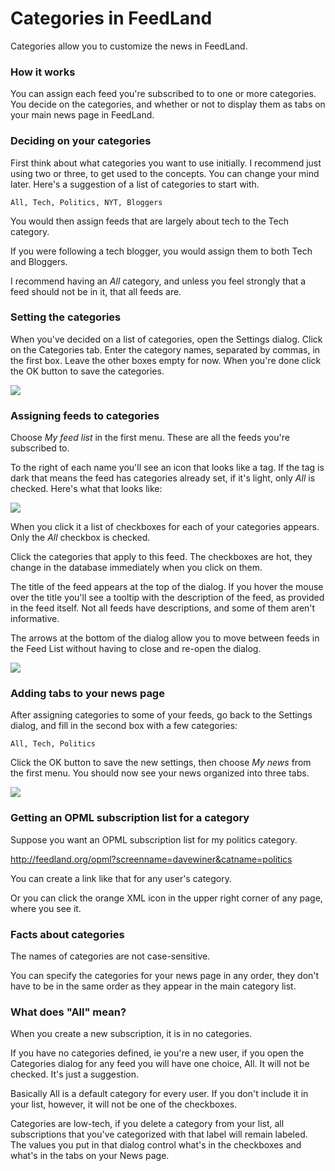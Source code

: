 # Categories in FeedLand 

Categories allow you to customize the news in FeedLand.

### How it works

You can assign each feed you're subscribed to to one or more categories. You decide on the categories, and whether or not to display them as tabs on your main news page in FeedLand. 

### Deciding on your categories

First think about what categories you want to use initially. I recommend just using two or three, to get used to the concepts. You can change your mind later. Here's a suggestion of a list of categories to start with.

``All, Tech, Politics, NYT, Bloggers``

You would then assign feeds that are largely about tech to the Tech category. 

If you were following a tech blogger, you would assign them to both Tech and Bloggers. 

I recommend having an <i>All</i> category, and unless you feel strongly that a feed should not be in it, that all feeds are. 

### Setting the categories

When you've decided on a list of categories, open the Settings dialog. Click on the Categories tab. Enter the category names, separated by commas, in the first box. Leave the other boxes empty for now. When you're done click the OK button to save the categories.

<img src="https://imgs.scripting.com/2023/07/31/settingsDialogCategories2.png?nocache=1">

### Assigning feeds to categories

Choose <i>My feed list</i> in the first menu. These are all the feeds you're subscribed to. 

To the right of each name you'll see an icon that looks like a tag. If the tag is dark that means the feed has categories already set, if it's light, only <i>All</i> is checked. Here's what that looks like:  

<img src="https://imgs.scripting.com/2023/07/31/pointingToTheTabWedge.png">

When you click it a list of checkboxes for each of your categories appears. Only the <i>All</i> checkbox is checked. 

Click the categories that apply to this feed. The checkboxes are hot, they change in the database immediately when you click on them. 

The title of the feed appears at the top of the dialog. If you hover the mouse over the title you'll see a tooltip with the description of the feed, as provided in the feed itself. Not all feeds have descriptions, and some of them aren't informative. 

The arrows at the bottom of the dialog allow you to move between feeds in the Feed List without having to close and re-open the dialog. 

<img src="https://imgs.scripting.com/2023/07/31/settingCategoriesForAFeed.png">

### Adding tabs to your news page

After assigning categories to some of your feeds, go back to the Settings dialog, and fill in the second box with a few categories:

``All, Tech, Politics``

Click the OK button to save the new settings, then choose <i>My news</i> from the first menu. You should now see your news organized into three tabs. 

<img src="https://imgs.scripting.com/2023/07/31/newsPageWithTabs.png"> 

### Getting an OPML subscription list for a category

Suppose you want an OPML subscription list for my politics category. 

<a href="http://feedland.org/opml?screenname=davewiner&catname=politics">http://feedland.org/opml?screenname=davewiner&catname=politics</a>

You can create a link like that for any user's category.

Or you can click the orange XML icon in the upper right corner of any page, where you see it.

### Facts about categories

The names of categories are not case-sensitive.

You can specify the categories for your news page in any order, they don't have to be in the same order as they appear in the main category list. 

### What does "All" mean?

When you create a new subscription, it is in no categories. 

If you have no categories defined, ie you're a new user, if you open the Categories dialog for any feed you will have one choice, All. It will not be checked. It's just a suggestion.

Basically All is a default category for every user. If you don't include it in your list, however, it will not be one of the checkboxes.

Categories are low-tech, if you delete a category from your list, all subscriptions that you've categorized with that label will remain labeled. The values you put in that dialog control what's in the checkboxes and what's in the tabs on your News page. 

